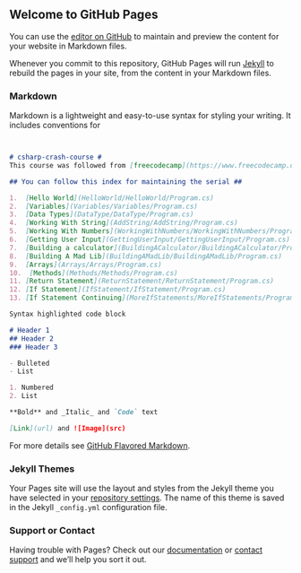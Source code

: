 ## Welcome to GitHub Pages

You can use the [editor on GitHub](https://github.com/FahimFBA/csharp-crash-course/edit/gh-pages/index.md) to maintain and preview the content for your website in Markdown files.

Whenever you commit to this repository, GitHub Pages will run [Jekyll](https://jekyllrb.com/) to rebuild the pages in your site, from the content in your Markdown files.

### Markdown



Markdown is a lightweight and easy-to-use syntax for styling your writing. It includes conventions for

```markdown


# csharp-crash-course #
This course was followed from [freecodecamp](https://www.freecodecamp.org/). You can follow their website for more amazing informations.

## You can follow this index for maintaining the serial ##

1.  [Hello World](HelloWorld/HelloWorld/Program.cs)
2.  [Variables](Variables/Variables/Program.cs)
3.  [Data Types](DataType/DataType/Program.cs)
4.  [Working With String](AddString/AddString/Program.cs)
5.  [Working With Numbers](WorkingWithNumbers/WorkingWithNumbers/Program.cs)
6.  [Getting User Input](GettingUserInput/GettingUserInput/Program.cs)
7.  [Building a calculator](BuildingACalculator/BuildingACalculator/Program.cs)
8.  [Building A Mad Lib](BuildingAMadLib/BuildingAMadLib/Program.cs)
9.  [Arrays](Arrays/Arrays/Program.cs)
10.  [Methods](Methods/Methods/Program.cs)
11. [Return Statement](ReturnStatement/ReturnStatement/Program.cs)
12. [If Statement](IfStatement/IfStatement/Program.cs)
13. [If Statement Continuing](MoreIfStatements/MoreIfStatements/Program.cs)

Syntax highlighted code block

# Header 1
## Header 2
### Header 3

- Bulleted
- List

1. Numbered
2. List

**Bold** and _Italic_ and `Code` text

[Link](url) and ![Image](src)
```

For more details see [GitHub Flavored Markdown](https://guides.github.com/features/mastering-markdown/).

### Jekyll Themes

Your Pages site will use the layout and styles from the Jekyll theme you have selected in your [repository settings](https://github.com/FahimFBA/csharp-crash-course/settings). The name of this theme is saved in the Jekyll `_config.yml` configuration file.

### Support or Contact

Having trouble with Pages? Check out our [documentation](https://docs.github.com/categories/github-pages-basics/) or [contact support](https://support.github.com/contact) and we’ll help you sort it out.
